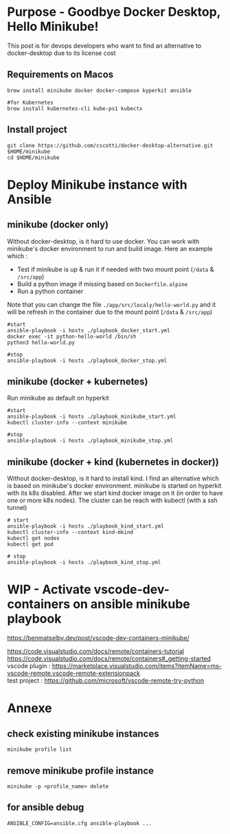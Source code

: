 # Purpose - Goodbye Docker Desktop, Hello Minikube!
This post is for devops developers who want to find an alternative to docker-desktop due to its license cost

## Requirements on Macos
```
brew install minikube docker docker-compose kyperkit ansible 

#for Kubernetes
brew install kubernetes-cli kube-ps1 kubectx
```

## Install project
```
git clone https://github.com/cscotti/docker-desktop-alternative.git $HOME/minikube
cd $HOME/minikube
```

# Deploy Minikube instance with Ansible 

## minikube (docker only)
Without docker-desktop, is it hard to use docker. You can work with minikube's docker environment to run and build image.
Here an example which :
- Test if minikube is up & run it if needed with two mount point (`/data` & `/src/app`)
- Build a python image if missing based on `Dockerfile.alpine`
- Run a python container

Note that you can change the file `./app/src/localy/hello-world.py` and it will be refresh in the container due to the mount point (`/data` & `/src/app`)

```
#start
ansible-playbook -i hosts ./playbook_docker_start.yml
docker exec -it python-hello-world /bin/sh
python3 hello-world.py

#stop
ansible-playbook -i hosts ./playbook_docker_stop.yml
```


## minikube (docker + kubernetes)
Run minikube as default on hyperkit
```
#start
ansible-playbook -i hosts ./playbook_minikube_start.yml
kubectl cluster-info --context minikube

#stop
ansible-playbook -i hosts ./playbook_minikube_stop.yml
```


## minikube (docker + kind (kubernetes in docker))

Without docker-desktop, is it hard to install kind. I find an alternative which is based on minikube's docker environment.
minikube is started on hyperkit with its k8s disabled. After we start kind docker image on it (in order to have one or more k8s nodes).
The <kind-mkind> cluster can be reach with kubectl (with a ssh tunnel)

```
# start
ansible-playbook -i hosts ./playbook_kind_start.yml
kubectl cluster-info --context kind-mkind
kubectl get nodes
kubectl get pod

# stop
ansible-playbook -i hosts ./playbook_kind_stop.yml
```
  
# WIP - Activate vscode-dev-containers on ansible minikube playbook
<https://benmatselby.dev/post/vscode-dev-containers-minikube/><br>
  
<https://code.visualstudio.com/docs/remote/containers-tutorial>
<https://code.visualstudio.com/docs/remote/containers#_getting-started><br>
vscode plugin : <https://marketplace.visualstudio.com/items?itemName=ms-vscode-remote.vscode-remote-extensionpack><br>
test project : <https://github.com/microsoft/vscode-remote-try-python>
  


# Annexe

## check existing minikube instances
```
minikube profile list
```

## remove minikube profile instance
```
minikube -p <profile_name> delete
```
  
## for ansible debug
```
ANSIBLE_CONFIG=ansible.cfg ansible-playbook ...
```

